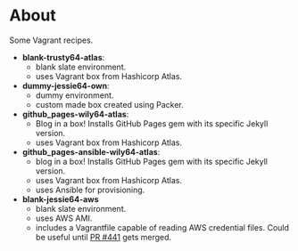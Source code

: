 # About

Some Vagrant recipes.

- **blank-trusty64-atlas**:
    - blank slate environment.
    - uses Vagrant box from Hashicorp Atlas.
- **dummy-jessie64-own**:
    - dummy environment.
    - custom made box created using Packer.
- **github_pages-wily64-atlas**:
    - Blog in a box! Installs GitHub Pages gem with its specific Jekyll version.
    - uses Vagrant box from Hashicorp Atlas.
- **github_pages-ansible-wily64-atlas**:
    - blog in a box! Installs GitHub Pages gem with its specific Jekyll version.
    - uses Vagrant box from Hashicorp Atlas.
    - uses Ansible for provisioning.
- **blank-jessie64-aws**
    - blank slate environment.
    - uses AWS AMI.
    - includes a Vagrantfile capable of reading AWS credential files. Could be useful until [PR #441](https://github.com/mitchellh/vagrant-aws/pull/441) gets merged.

